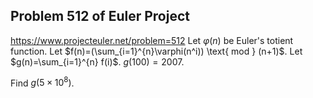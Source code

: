## Problem 512 of Euler Project 
https://www.projecteuler.net/problem=512
Let $\varphi(n)$ be Euler's totient function.
Let $f(n)=(\sum_{i=1}^{n}\varphi(n^i)) \text{ mod } (n+1)$.
Let $g(n)=\sum_{i=1}^{n} f(i)$.
$g(100)=2007$.


Find $g(5 \times 10^8)$.